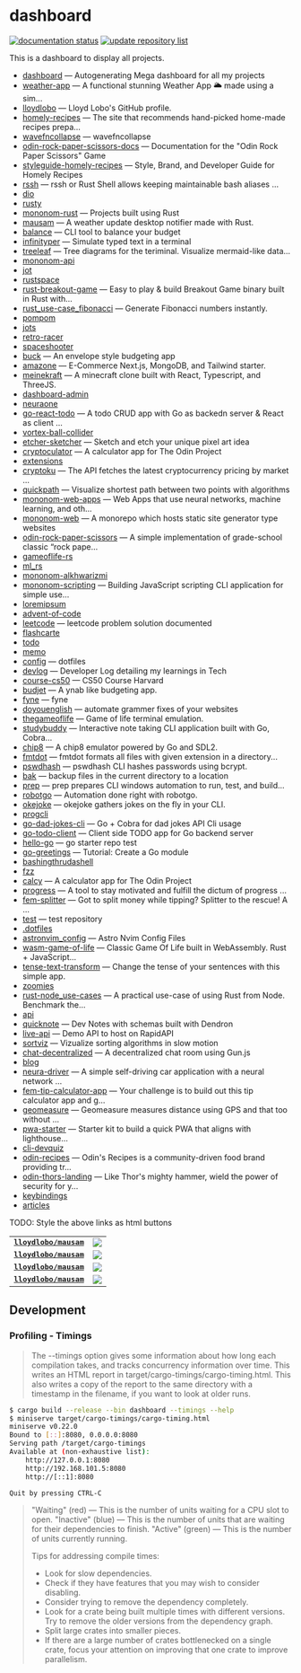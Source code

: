 # dashboard

[![documentation status](https://github.com/lloydlobo/dashboard/actions/workflows/rustdoc.yml/badge.svg)](https://github.com/lloydlobo/dashboard/actions/workflows/rustdoc.yml)
[![update repository list](https://github.com/lloydlobo/dashboard/actions/workflows/update_gh_repo.yml/badge.svg)](https://github.com/lloydlobo/dashboard/actions/workflows/update_gh_repo.yml)

This is a dashboard to display all projects.

<!--START_SECTION:tag_1-->
* [dashboard](https://github.com/lloydlobo/dashboard) — Autogenerating Mega dashboard for all my projects
* [weather-app](https://github.com/lloydlobo/weather-app) — A functional stunning Weather App 🌥️   made using a sim...
* [lloydlobo](https://github.com/lloydlobo/lloydlobo) — Lloyd Lobo's GitHub profile.
* [homely-recipes](https://github.com/lloydlobo/homely-recipes) — The site that recommends hand-picked home-made recipes prepa...
* [wavefncollapse](https://github.com/lloydlobo/wavefncollapse) — wavefncollapse
* [odin-rock-paper-scissors-docs](https://github.com/lloydlobo/odin-rock-paper-scissors-docs) — Documentation for the "Odin Rock Paper Scissors" Game
* [styleguide-homely-recipes](https://github.com/lloydlobo/styleguide-homely-recipes) — Style, Brand, and Developer Guide for Homely Recipes
* [rssh](https://github.com/lloydlobo/rssh) — rssh or Rust Shell allows keeping maintainable bash aliases ...
* [dio](https://github.com/lloydlobo/dio)
* [rusty](https://github.com/lloydlobo/rusty)
* [mononom-rust](https://github.com/lloydlobo/mononom-rust) — Projects built using Rust
* [mausam](https://github.com/lloydlobo/mausam) — A weather update desktop notifier made with Rust.
* [balance](https://github.com/lloydlobo/balance) — CLI tool to balance your budget
* [infinityper](https://github.com/lloydlobo/infinityper) — Simulate typed text in a terminal
* [treeleaf](https://github.com/lloydlobo/treeleaf) — Tree diagrams for the teriminal. Visualize mermaid-like data...
* [mononom-api](https://github.com/lloydlobo/mononom-api)
* [jot](https://github.com/lloydlobo/jot)
* [rustspace](https://github.com/lloydlobo/rustspace)
* [rust-breakout-game](https://github.com/lloydlobo/rust-breakout-game) — Easy to play & build Breakout Game binary built in Rust with...
* [rust_use-case_fibonacci](https://github.com/lloydlobo/rust_use-case_fibonacci) — Generate Fibonacci numbers instantly.
* [pompom](https://github.com/lloydlobo/pompom)
* [jots](https://github.com/lloydlobo/jots)
* [retro-racer](https://github.com/lloydlobo/retro-racer)
* [spaceshooter](https://github.com/lloydlobo/spaceshooter)
* [buck](https://github.com/lloydlobo/buck) — An envelope style budgeting app
* [amazone](https://github.com/lloydlobo/amazone) — E-Commerce Next.js, MongoDB, and Tailwind starter.
* [meinekraft](https://github.com/lloydlobo/meinekraft) — A minecraft clone built with React, Typescript, and ThreeJS.
* [dashboard-admin](https://github.com/lloydlobo/dashboard-admin)
* [neuraone](https://github.com/lloydlobo/neuraone)
* [go-react-todo](https://github.com/lloydlobo/go-react-todo) — A todo CRUD app with Go as backedn server & React as client ...
* [vortex-ball-collider](https://github.com/lloydlobo/vortex-ball-collider)
* [etcher-sketcher](https://github.com/lloydlobo/etcher-sketcher) — Sketch and etch your unique pixel art idea
* [cryptoculator](https://github.com/lloydlobo/cryptoculator) — A calculator app for The Odin Project
* [extensions](https://github.com/lloydlobo/extensions)
* [cryptoku](https://github.com/lloydlobo/cryptoku) — The API fetches the latest cryptocurrency pricing by market ...
* [quickpath](https://github.com/lloydlobo/quickpath) — Visualize shortest path between two points with algorithms
* [mononom-web-apps](https://github.com/lloydlobo/mononom-web-apps) — Web Apps that use neural networks, machine learning, and oth...
* [mononom-web](https://github.com/lloydlobo/mononom-web) — A monorepo which hosts static site generator type websites
* [odin-rock-paper-scissors](https://github.com/lloydlobo/odin-rock-paper-scissors) — A simple implementation of grade-school classic “rock pape...
* [gameoflife-rs](https://github.com/lloydlobo/gameoflife-rs)
* [ml_rs](https://github.com/lloydlobo/ml_rs)
* [mononom-alkhwarizmi](https://github.com/lloydlobo/mononom-alkhwarizmi)
* [mononom-scripting](https://github.com/lloydlobo/mononom-scripting) — Building JavaScript scripting CLI application for simple use...
* [loremipsum](https://github.com/lloydlobo/loremipsum)
* [advent-of-code](https://github.com/lloydlobo/advent-of-code)
* [leetcode](https://github.com/lloydlobo/leetcode) — leetcode problem solution documented
* [flashcarte](https://github.com/lloydlobo/flashcarte)
* [todo](https://github.com/lloydlobo/todo)
* [memo](https://github.com/lloydlobo/memo)
* [config](https://github.com/lloydlobo/config) — dotfiles
* [devlog](https://github.com/lloydlobo/devlog) — Developer Log detailing my learnings in Tech
* [course-cs50](https://github.com/lloydlobo/course-cs50) — CS50 Course Harvard
* [budjet](https://github.com/lloydlobo/budjet) — A ynab like budgeting app.
* [fyne](https://github.com/lloydlobo/fyne) — fyne
* [doyouenglish](https://github.com/lloydlobo/doyouenglish) — automate grammer fixes of your websites
* [thegameoflife](https://github.com/lloydlobo/thegameoflife) — Game of life terminal emulation.
* [studybuddy](https://github.com/lloydlobo/studybuddy) — Interactive note taking CLI application built with Go, Cobra...
* [chip8](https://github.com/lloydlobo/chip8) — A chip8 emulator powered by Go and SDL2.
* [fmtdot](https://github.com/lloydlobo/fmtdot) — fmtdot formats all files with given extension in a directory...
* [pswdhash](https://github.com/lloydlobo/pswdhash) — pswdhash CLI hashes passwords using bcrypt.
* [bak](https://github.com/lloydlobo/bak) — backup files in the current directory to a location
* [prep](https://github.com/lloydlobo/prep) — prep prepares CLI windows automation to run, test, and build...
* [robotgo](https://github.com/lloydlobo/robotgo) — Automation done right with robotgo.
* [okejoke](https://github.com/lloydlobo/okejoke) — okejoke gathers jokes on the fly in your CLI.
* [progcli](https://github.com/lloydlobo/progcli)
* [go-dad-jokes-cli](https://github.com/lloydlobo/go-dad-jokes-cli) — Go + Cobra for dad jokes API Cli usage
* [go-todo-client](https://github.com/lloydlobo/go-todo-client) — Client side TODO app for Go backend server
* [hello-go](https://github.com/lloydlobo/hello-go) — go starter repo test
* [go-greetings](https://github.com/lloydlobo/go-greetings) — Tutorial: Create a Go module
* [bashingthrudashell](https://github.com/lloydlobo/bashingthrudashell)
* [fzz](https://github.com/lloydlobo/fzz)
* [calcy](https://github.com/lloydlobo/calcy) — A calculator app for The Odin Project
* [progress](https://github.com/lloydlobo/progress) — A tool to stay motivated and fulfill the dictum of progress ...
* [fem-splitter](https://github.com/lloydlobo/fem-splitter) — Got to split money while tipping? Splitter to the rescue! A ...
* [test](https://github.com/lloydlobo/test) — test repository
* [.dotfiles](https://github.com/lloydlobo/.dotfiles)
* [astronvim_config](https://github.com/lloydlobo/astronvim_config) — Astro Nvim Config Files
* [wasm-game-of-life](https://github.com/lloydlobo/wasm-game-of-life) — Classic Game Of Life built in WebAssembly. Rust + JavaScript...
* [tense-text-transform](https://github.com/lloydlobo/tense-text-transform) — Change the tense of your sentences with this simple app.
* [zoomies](https://github.com/lloydlobo/zoomies)
* [rust-node_use-cases](https://github.com/lloydlobo/rust-node_use-cases) — A practical use-case of using Rust from Node.  Benchmark the...
* [api](https://github.com/lloydlobo/api)
* [quicknote](https://github.com/lloydlobo/quicknote) — Dev Notes with schemas built with Dendron
* [live-api](https://github.com/lloydlobo/live-api) — Demo API to host on RapidAPI
* [sortviz](https://github.com/lloydlobo/sortviz) — Vizualize sorting algorithms in slow motion
* [chat-decentralized](https://github.com/lloydlobo/chat-decentralized) — A decentralized chat room using Gun.js
* [blog](https://github.com/lloydlobo/blog)
* [neura-driver](https://github.com/lloydlobo/neura-driver) — A simple self-driving car application with a neural network ...
* [fem-tip-calculator-app](https://github.com/lloydlobo/fem-tip-calculator-app) — Your challenge is to build out this tip calculator app and g...
* [geomeasure](https://github.com/lloydlobo/geomeasure) — Geomeasure measures distance using GPS and that too without ...
* [pwa-starter](https://github.com/lloydlobo/pwa-starter) — Starter kit to build a quick PWA that aligns with lighthouse...
* [cli-devquiz](https://github.com/lloydlobo/cli-devquiz)
* [odin-recipes](https://github.com/lloydlobo/odin-recipes) — Odin's Recipes is a community-driven food brand providing tr...
* [odin-thors-landing](https://github.com/lloydlobo/odin-thors-landing) — Like Thor's mighty hammer, wield the power of security for y...
* [keybindings](https://github.com/lloydlobo/keybindings)
* [articles](https://github.com/lloydlobo/articles)
<!--END_SECTION:tag_1-->

TODO: Style the above links as html buttons

<table>
<tr>
  <td><kbd><b><a href="https://github.com/lloydlobo/mausam">lloydlobo/mausam</a></b></kbd></td>
  <td><a href="https://github.com/lloydlobo/mausam/actions?query=branch%3Amaster"><img src="https://img.shields.io/github/actions/workflow/status/lloydlobo/mausam/CICD.yml?branch=master&style=for-the-badge"></a></td>
</tr>
<tr>
  <td><kbd><b><a href="https://github.com/lloydlobo/mausam">lloydlobo/mausam</a></b></kbd></td>
  <td><a href="https://github.com/lloydlobo/mausam/actions?query=branch%3Amaster"><img src="https://img.shields.io/github/actions/workflow/status/lloydlobo/mausam/ci.yml?branch=master&style=for-the-badge"></a></td>
</tr>
<tr>
  <td><kbd><b><a href="https://github.com/lloydlobo/mausam">lloydlobo/mausam</a></b></kbd></td>
  <td><a href="https://github.com/lloydlobo/mausam/actions?query=branch%3Amaster"><img src="https://img.shields.io/github/actions/workflow/status/lloydlobo/mausam/ci.yml?branch=master&style=for-the-badge"></a></td>
</tr>
<tr>
  <td><kbd><b><a href="https://github.com/lloydlobo/mausam">lloydlobo/mausam</a></b></kbd></td>
  <td><a href="https://github.com/lloydlobo/mausam/actions?query=branch%3Amaster"><img src="https://img.shields.io/github/actions/workflow/status/lloydlobo/mausam/ci.yml?branch=master&style=for-the-badge"></a></td>
</tr>
</table>

## Development

### Profiling - Timings

> The --timings option gives some information about how long each compilation takes, and tracks concurrency information over time.
> This writes an HTML report in target/cargo-timings/cargo-timing.html. This also writes a copy of the report to the same directory with a timestamp in the filename, if you want to look at older runs.

```sh
$ cargo build --release --bin dashboard --timings --help
$ miniserve target/cargo-timings/cargo-timing.html
miniserve v0.22.0
Bound to [::]:8080, 0.0.0.0:8080
Serving path /target/cargo-timings
Available at (non-exhaustive list):
    http://127.0.0.1:8080
    http://192.168.101.5:8080
    http://[::1]:8080

Quit by pressing CTRL-C
```

> "Waiting" (red) — This is the number of units waiting for a CPU slot to open.
> "Inactive" (blue) — This is the number of units that are waiting for their dependencies to finish.
> "Active" (green) — This is the number of units currently running.
>
> Tips for addressing compile times:
>
> - Look for slow dependencies.
> - Check if they have features that you may wish to consider disabling.
> - Consider trying to remove the dependency completely.
> - Look for a crate being built multiple times with different versions. Try to remove the older versions from the dependency graph.
> - Split large crates into smaller pieces.
> - If there are a large number of crates bottlenecked on a single crate, focus your attention on improving that one crate to improve parallelism.